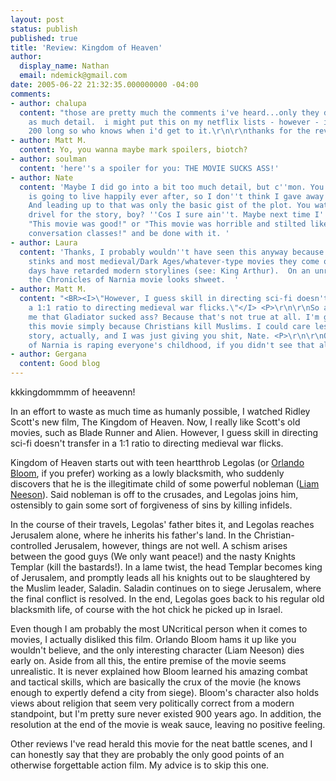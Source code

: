 ```yaml
---
layout: post
status: publish
published: true
title: 'Review: Kingdom of Heaven'
author:
  display_name: Nathan
  email: ndemick@gmail.com
date: 2005-06-22 21:32:35.000000000 -04:00
comments:
- author: chalupa
  content: "those are pretty much the comments i've heard...only they didn't go into
    as much detail.  i might put this on my netflix lists - however - it's already
    200 long so who knows when i'd get to it.\r\n\r\nthanks for the review man."
- author: Matt M.
  content: Yo, you wanna maybe mark spoilers, biotch?
- author: soulman
  content: 'here''s a spoiler for you: THE MOVIE SUCKS ASS!'
- author: Nate
  content: 'Maybe I did go into a bit too much detail, but c''mon. You know the hero
    is going to live happily ever after, so I don''t think I gave away much there.
    And leading up to that was only the basic gist of the plot. You watchin'' this
    drivel for the story, boy? ''Cos I sure ain''t. Maybe next time I''ll just say,
    "This movie was good!" or "This movie was horrible and stilted like my English
    conversation classes!" and be done with it. '
- author: Laura
  content: 'Thanks, I probably wouldn''t have seen this anyway because Orlando Bloom
    stinks and most medieval/Dark Ages/whatever-type movies they come out with these
    days have retarded modern storylines (see: King Arthur).  On an unrelated note,
    the Chronicles of Narnia movie looks shweet.  '
- author: Matt M.
  content: "<BR><I>\"However, I guess skill in directing sci-fi doesn't transfer in
    a 1:1 ratio to directing medieval war flicks.\"</I> <P>\r\n\r\nSo are you telling
    me that Gladiator sucked ass? Because that's not true at all. I'm going to see
    this movie simply because Christians kill Muslims. I could care less about the
    story, actually, and I was just giving you shit, Nate. <P>\r\n\r\nOh, and Chronicles
    of Narnia is raping everyone's childhood, if you didn't see that already. ;_;"
- author: Gergana
  content: Good blog
---
```

kkkingdommmm of heeavenn!
<p>
In an effort to waste as much time as humanly possible, I watched Ridley Scott's new film, The Kingdom of Heaven. Now, I really like Scott's old movies, such as Blade Runner and Alien. However, I guess skill in directing sci-fi doesn't transfer in a 1:1 ratio to directing medieval war flicks. 
<p>
Kingdom of Heaven starts out with teen heartthrob Legolas (or <a href=http://www.imdb.com/name/nm0089217/?fr=c2l0ZT1kZnxteD0yMHxsbT01MDB8dHQ9MXxmYj11fHBuPTB8cT1vcmxhbmRvIGJsb29tfGh0bWw9MXxubT0x;fc=1;ft=20>Orlando Bloom</a>, if you prefer) working as a lowly blacksmith, who suddenly discovers that he is the illegitimate child of some powerful nobleman (<a href=http://www.imdb.com/name/nm0000553/?fr=c2l0ZT1kZnxteD0yMHxsbT01MDB8dHQ9MXxmYj11fHBuPTB8cT1MaWFtIG5lZXNvbnxodG1sPTF8bm09MQ__;fc=1;ft=20>Liam Neeson</a>). Said nobleman is off to the crusades, and Legolas joins him, ostensibly to gain some sort of forgiveness of sins by killing infidels. 
<p>
In the course of their travels, Legolas' father bites it, and Legolas reaches Jerusalem alone, where he inherits his father's land. In the Christian-controlled Jerusalem, however, things are not well. A schism arises between the good guys (We only want peace!) and the nasty Knights Templar (kill the bastards!). In a lame twist, the head Templar becomes king of Jerusalem, and promptly leads all his knights out to be slaughtered by the Muslim leader, Saladin. Saladin continues on to siege Jerusalem, where the final conflict is resolved. In the end, Legolas goes back to his regular old blacksmith life, of course with the hot chick he picked up in Israel. 
<p>
Even though I am probably the most UNcritical person when it comes to movies, I actually disliked this film. Orlando Bloom hams it up like you wouldn't believe, and the only interesting character (Liam Neeson) dies early on. Aside from all this, the entire premise of the movie seems unrealistic. It is never explained how Bloom learned his amazing combat and tactical skills, which are basically the crux of the movie (he knows enough to expertly defend a city from siege). Bloom's character also holds views about religion that seem very politically correct from a modern standpoint, but I'm pretty sure never existed 900 years ago. In addition, the resolution at the end of the movie is weak sauce, leaving no positive feeling. 
<p>
Other reviews I've read herald this movie for the neat battle scenes, and I can honestly say that they are probably the only good points of an otherwise forgettable action film. My advice is to skip this one.